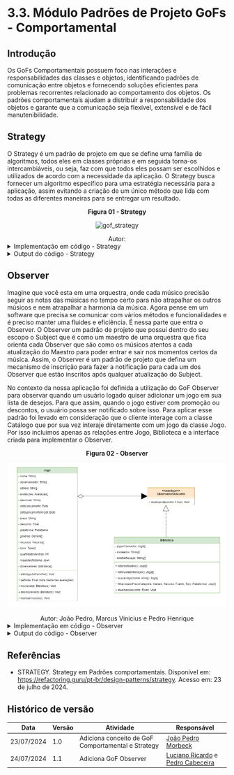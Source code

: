 # 3.3. Módulo Padrões de Projeto GoFs - Comportamental

## Introdução

Os GoFs Comportamentais possuem foco nas interações e responsabilidades das classes e objetos, identificando padrões de comunicação entre objetos e fornecendo soluções eficientes para problemas recorrentes relacionado ao comportamento dos objetos. Os padrões comportamentais ajudam a distribuir a responsabilidade dos objetos e garante que a comunicação seja flexível, extensível e de fácil manutenibilidade.

## Strategy

O Strategy é um padrão de projeto em que se define uma família de algoritmos, todos eles em classes próprias e em seguida torna-os intercambiáveis, ou seja, faz com que todos eles possam ser escolhidos e utilizados de acordo com a necessidade da aplicação. O Strategy busca fornecer um algoritmo específico para uma estratégia necessária para a aplicação, assim evitando a criação de um único método que lida com todas as diferentes maneiras para se entregar um resultado.


<center><strong>Figura 01 - Strategy</strong></center>

<center>

![gof_strategy](../assets/gof/strategy.png)

</center>

<div style="text-align:center;">
Autor: 
</div>

<details>
    <summary>Implementação em código - Strategy</summary>

![gof_strategy](../assets/gof/strategyCode.png)

</details>

<details>
    <summary>Output do código - Strategy</summary>

![gof_strategy](../assets/gof/strategyRun.png)

</details>

## Observer

Imagine que você esta em uma orquestra, onde cada músico precisão seguir as notas das músicas no tempo certo para não atrapalhar os outros músicos e nem atrapalhar a harmonia da música. Agora pense em um software que precisa se comunicar com vários métodos e funcionalidades e é preciso manter uma fluides e eficiência. É nessa parte que entra o Observer. O Observer um padrão de projeto que possui dentro do seu escopo o Subject que é como um maestro de uma orquestra que fica orienta cada Observer que são como os músicos atentos a cada atualização do Maestro para poder entrar e sair nos momentos certos da música. Assim, o Observer é um padrão de projeto que defina um mecanismo de inscrição para fazer a notificação para cada um dos Observer que estão inscritos após qualquer atualização do Subject. 

No contexto da nossa aplicação foi definida a utilização do GoF Observer para observar quando um usuário logado quiser adicionar um jogo em sua lista de desejos. Para que assim, quando o jogo estiver com promoção ou descontos, o usuário possa ser notificado sobre isso. Para aplicar esse padrão foi levado em consideração que o cliente interage com a classe Catálogo que por sua vez interaje diretamente com um jogo da classe Jogo. Por isso incluímos apenas as relações entre Jogo, Biblioteca e a interface criada para implementar o Observer.

<center><strong>Figura 02 - Observer</strong></center>

<center>

![gof_observer](../assets/gof/observer.png)

</center>

<div style="text-align:center;">
Autor: João Pedro, Marcus Vinicius e Pedro Henrique
</div>

<details>
    <summary>Implementação em código - Observer</summary>

![gof_observer](../assets/gof/observerCode.png)

</details>

<details>
    <summary>Output do código - Observer</summary>

![gof_observer](../assets/gof/observerRun.png)

</details>



## Referências
- STRATEGY. Strategy em Padrões comportamentais. Disponível em: <https://refactoring.guru/pt-br/design-patterns/strategy>. Acesso em: 23 de julho de 2024.

## Histórico de versão

| Data       | Versão | Atividade                                          | Responsável                                                                                        |
| ---------- | ------ | -------------------------------------------------- | -------------------------------------------------------------------------------------------------- |
| 23/07/2024 | 1.0    | Adiciona conceito de GoF Comportamental e Strategy | [João Pedro Morbeck](https://github.com/uMorbeck)                                                  |
| 24/07/2024 | 1.1    | Adiciona GoF Observer                              | [Luciano Ricardo](https://github.com/l-ricardo) e [Pedro Cabeceira](https://github.com/pkbceira03) |
